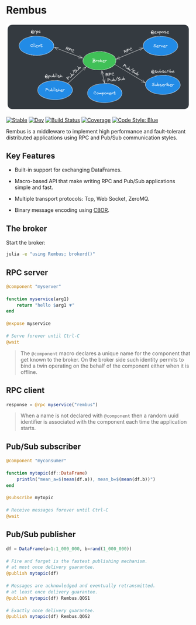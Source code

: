 # Rembus

![](/docs/images/readme.png)

[![Stable](https://img.shields.io/badge/docs-stable-blue.svg)](https://cardo-org.github.io/Rembus.jl/stable/)
[![Dev](https://img.shields.io/badge/docs-dev-blue.svg)](https://cardo-org.github.io/Rembus.jl/dev/)
[![Build Status](https://github.com/cardo-org/Rembus.jl/actions/workflows/CI.yml/badge.svg?branch=main)](https://github.com/cardo-org/Rembus.jl/actions/workflows/CI.yml?query=branch%3Amain)
[![Coverage](https://codecov.io/gh/cardo-org/Rembus.jl/branch/main/graph/badge.svg)](https://codecov.io/gh/cardo-org/Rembus.jl)
[![Code Style: Blue](https://img.shields.io/badge/code%20style-blue-4495d1.svg)](https://github.com/invenia/BlueStyle)

Rembus is a middleware to implement high performance and fault-tolerant distributed applications using RPC and Pub/Sub communication styles.

## Key Features

* Built-in support for exchanging DataFrames.

* Macro-based API that make writing RPC and Pub/Sub applications simple and fast.

* Multiple transport protocols: Tcp, Web Socket, ZeroMQ.

* Binary message encoding using [CBOR](https://cbor.io/).

## The broker

Start the broker:

```sh
julia -e "using Rembus; brokerd()"
```

## RPC server

```julia
@component "myserver"

function myservice(arg1)
    return "hello $arg1 💗"
end

@expose myservice

# Serve forever until Ctrl-C 
@wait
```

> The `@component` macro declares a unique name for the component that get known to the broker.
> On the broker side such identity permits to bind a twin operating on the behalf of the component either when it is offline.

## RPC client

```julia
response = @rpc myservice("rembus")
```

> When a name is not declared  with `@component` then a random uuid identifier is associated with the component each time the application starts.

## Pub/Sub subscriber

```julia
@component "myconsumer"

function mytopic(df::DataFrame)
    println("mean_a=$(mean(df.a)), mean_b=$(mean(df.b))")
end

@subscribe mytopic

# Receive messages forever until Ctrl-C 
@wait
```

## Pub/Sub publisher

```julia
df = DataFrame(a=1:1_000_000, b=rand(1_000_000))

# Fire and forget is the fastest publishing mechanism.
# at most once delivery guarantee.
@publish mytopic(df)

# Messages are acknowledged and eventually retransmitted.
# at least once delivery guarantee.
@publish mytopic(df) Rembus.QOS1

# Exactly once delivery guarantee.
@publish mytopic(df) Rembus.QOS2

```
